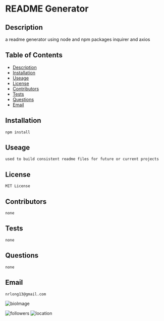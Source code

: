 # README Generator

## Description

a readme generator using node and npm packages inquirer and axios


## Table of Contents

* [Description](#Description)
* [Installation](#Installation)
* [Useage](#Useage)
* [License](#License)
* [Contributors](#Contributors)
* [Tests](#Tests)
* [Questions](#Questions)
* [Email](#Email)

## Installation

    npm install

## Useage

    used to build consistent readme files for future or current projects

## License

    MIT License

## Contributors

    none

## Tests

    none

## Questions

    none

## Email

    nrlong13@gmail.com

![bioImage](https://avatars2.githubusercontent.com/u/59449041?v=4&s=200)


![followers](https://img.shields.io/badge/Followers-10-brightgreen)
![location](https://img.shields.io/badge/Location-Maryland-blue)

